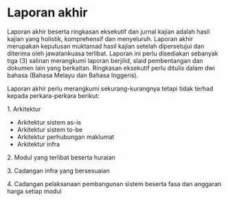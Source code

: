 # Laporan akhir

Laporan akhir beserta ringkasan eksekutif dan jurnal kajian adalah hasil kajian yang holistik, komprehensif dan menyeluruh. Laporan akhir merupakan keputusan muktamad hasil kajian setelah dipersetujui dan diterima oleh jawatankuasa terlibat. Laporan ini perlu disediakan sebanyak tiga (3) salinan merangkumi laporan berjilid, slaid pembentangan dan dokumen lain yang berkaitan. Ringkasan eksekutif perlu ditulis dalam dwi bahasa (Bahasa Melayu dan Bahasa Inggeris).&#x20;

Laporan akhir perlu merangkumi sekurang-kurangnya tetapi tidak terhad kepada perkara-perkara berikut:&#x20;

1\. Arkitektur&#x20;

* Arkitektur sistem as-is&#x20;
* Arkitektur sistem to-be&#x20;
* Arkitektur perhubungan maklumat&#x20;
* Arkitektur infra&#x20;

2\. Modul yang terlibat beserta huraian&#x20;

3\. Cadangan infra yang bersesuaian&#x20;

4\. Cadangan pelaksanaan pembangunan sistem beserta fasa dan anggaran harga setiap modul
